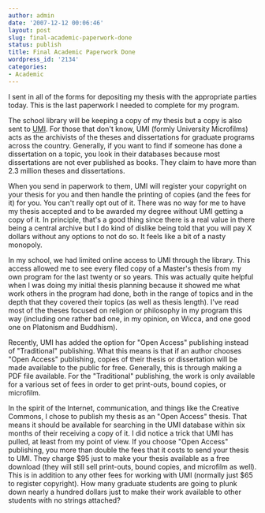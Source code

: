 ```yaml
---
author: admin
date: '2007-12-12 00:06:46'
layout: post
slug: final-academic-paperwork-done
status: publish
title: Final Academic Paperwork Done
wordpress_id: '2134'
categories:
- Academic
---
```

I sent in all of the forms for depositing my thesis with the appropriate parties today. This is the last paperwork I needed to complete for my program.

The school library will be keeping a copy of my thesis but a copy is also sent to <a href="http://il.proquest.com/products_umi/dissertations/">UMI</a>. For those that don't know, UMI (formly University Microfilms) acts as the archivists of the theses and dissertations for graduate programs across the country. Generally, if you want to find if someone has done a dissertation on a topic, you look in their databases because most dissertations are not ever published as books. They claim to have more than 2.3 million theses and dissertations.

When you send in paperwork to them, UMI will register your copyright on your thesis for you and then handle the printing of copies (and the fees for it) for you. You can't really opt out of it. There was no way for me to have my thesis accepted and to be awarded my degree without UMI getting a copy of it. In principle, that's a good thing since there is a real value in there being a central archive but I do kind of dislike being told that you will pay X dollars without any options to not do so. It feels like a bit of a nasty monopoly.

In my school, we had limited online access to UMI through the library. This access allowed me to see every filed copy of a Master's thesis from my own program for the last twenty or so years. This was actually quite helpful when I was doing my initial thesis planning because it showed me what work others in the program had done, both in the range of topics and in the depth that they covered their topics (as well as thesis length). I've read most of the theses focused on religion or philosophy in my program this way (including one rather bad one, in my opinion, on Wicca, and one good one on Platonism and Buddhism).

Recently, UMI has added the option for "Open Access" publishing instead of "Traditional" publishing. What this means is that if an author chooses "Open Access" publishing, copies of their thesis or dissertation will be made available to the public for free. Generally, this is through making a PDF file available. For the "Traditional" publishing, the work is only available for a various set of fees in order to get print-outs, bound copies, or microfilm.

In the spirit of the Internet, communication, and things like the Creative Commons, I chose to publish my thesis as an "Open Access" thesis. That means it should be available for searching in the UMI database within six months of their receiving a copy of it. I did notice a trick that UMI has pulled, at least from my point of view. If you choose "Open Access" publishing, you more than double the fees that it costs to send your thesis to UMI. They charge $95 just to make your thesis available as a free download (they will still sell print-outs, bound copies, and microfilm as well). This is in addition to any other fees for working with UMI (normally just $65 to register copyright). How many graduate students are going to plunk down nearly a hundred dollars just to make their work available to other students with no strings attached?
